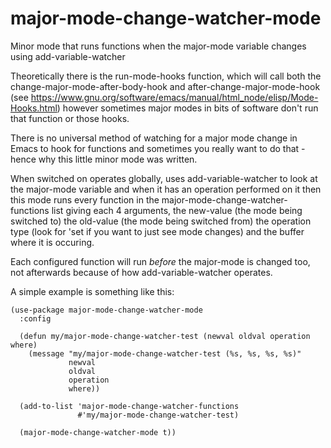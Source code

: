 # major-mode-change-watcher-mode
Minor mode that runs functions when the major-mode variable changes using add-variable-watcher

Theoretically there is the run-mode-hooks function, which will call both the change-major-mode-after-body-hook and after-change-major-mode-hook (see https://www.gnu.org/software/emacs/manual/html_node/elisp/Mode-Hooks.html) however sometimes major modes in bits of software don't run that function or those hooks.

There is no universal method of watching for a major mode change in Emacs to hook for functions and sometimes you really want to do that - hence why this little minor mode was written.

When switched on operates globally, uses add-variable-watcher to look at the major-mode variable and when it has an operation performed on it then this mode runs every function in the major-mode-change-watcher-functions list giving each 4 arguments, the new-value (the mode being switched to) the old-value (the mode being switched from) the operation type (look for 'set if you want to just see mode changes) and the buffer where it is occuring.

Each configured function will run *before* the major-mode is changed too, not afterwards because of how add-variable-watcher operates.

A simple example is something like this: 

```
(use-package major-mode-change-watcher-mode
  :config
  
  (defun my/major-mode-change-watcher-test (newval oldval operation where)
    (message "my/major-mode-change-watcher-test (%s, %s, %s, %s)"
             newval
             oldval
             operation
             where))

  (add-to-list 'major-mode-change-watcher-functions
               #'my/major-mode-change-watcher-test)
  
  (major-mode-change-watcher-mode t))
```

